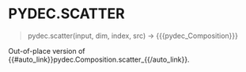 # PYDEC.SCATTER
> pydec.scatter(input, dim, index, src) →  {{{pydec_Composition}}}

Out-of-place version of {{#auto_link}}pydec.Composition.scatter_{{/auto_link}}.